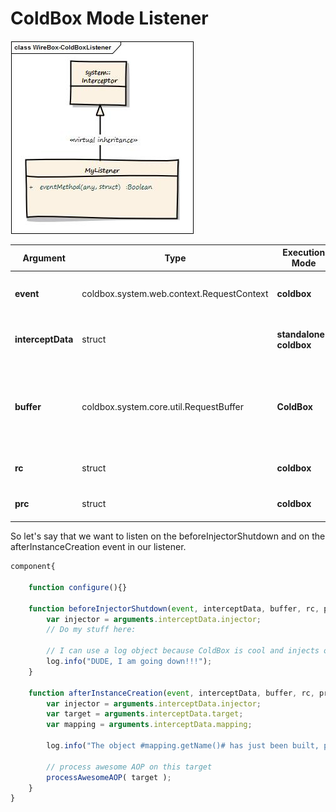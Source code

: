 # ColdBox Mode Listener

![](../../.gitbook/assets/coldboxlistener.jpg)

| **Argument** | **Type** | **Execution Mode** | **Description** |
| --- | --- | --- | --- |
| **event** | coldbox.system.web.context.RequestContext | **coldbox** | The request context of the running request |
| **interceptData** | struct | **standalone-coldbox** | The data structure passed in the event |
| **buffer** | coldbox.system.core.util.RequestBuffer | **ColdBox** | A request buffer object for producing elegant content in ColdBox applications |
| **rc** | struct | **coldbox** | Reference to the `rc` scope |
| **prc** | struct | **coldbox** | Reference to the `prc` scope |

So let's say that we want to listen on the beforeInjectorShutdown and on the afterInstanceCreation event in our listener.

```javascript
component{

    function configure(){}

    function beforeInjectorShutdown(event, interceptData, buffer, rc, prc ){
        var injector = arguments.interceptData.injector;
        // Do my stuff here:

        // I can use a log object because ColdBox is cool and injects one for me already.
        log.info("DUDE, I am going down!!!");
    }

    function afterInstanceCreation(event, interceptData, buffer, rc, prc ){
        var injector = arguments.interceptData.injector;
        var target = arguments.interceptData.target;
        var mapping = arguments.interceptData.mapping;

        log.info("The object #mapping.getName()# has just been built, performing my awesome AOP processing on it.");

        // process awesome AOP on this target
        processAwesomeAOP( target );
    }
}
```


